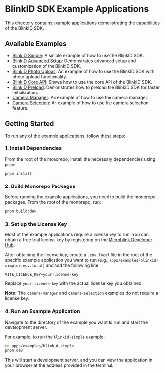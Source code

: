 # BlinkID SDK Example Applications

This directory contains example applications demonstrating the capabilities of the BlinkID SDK.

## Available Examples

*   [BlinkID Simple](./blinkid-simple/): A simple example of how to use the BlinkID SDK.
*   [BlinkID Advanced Setup](./blinkid-advanced-setup/): Demonstrates advanced setup and customization of the BlinkID SDK.
*   [BlinkID Photo Upload](./blinkid-photo-upload/): An example of how to use the BlinkID SDK with photo upload functionality.
*   [BlinkID Core API](./blinkid-core-api/): Shows how to use the core API of the BlinkID SDK.
*   [BlinkID Preload](./blinkid-preload/): Demonstrates how to preload the BlinkID SDK for faster initialization.
*   [Camera Manager](./camera-manager/): An example of how to use the camera manager.
*   [Camera Selection](./camera-selection/): An example of how to use the camera selection feature.

## Getting Started

To run any of the example applications, follow these steps:

### 1. Install Dependencies

From the root of the monorepo, install the necessary dependencies using `pnpm`:

```bash
pnpm install
```

### 2. Build Monorepo Packages

Before running the example applications, you need to build the monorepo packages. From the root of the monorepo, run:

```bash
pnpm build:dev
```

### 3. Set up the License Key

Most of the example applications require a license key to run. You can obtain a free trial license key by registering on the [Microblink Developer Hub](https://developer.microblink.com/license/new).

After obtaining the license key, create a `.env.local` file in the root of the specific example application you want to run (e.g., `apps/examples/blinkid-simple/.env.local`) and add the following line:

```
VITE_LICENCE_KEY=your-license-key
```

Replace `your-license-key` with the actual license key you obtained.

**Note:** The `camera-manager` and `camera-selection` examples do not require a license key.

### 4. Run an Example Application

Navigate to the directory of the example you want to run and start the development server.

For example, to run the `blinkid-simple` example:

```bash
cd apps/examples/blinkid-simple
pnpm dev
```

This will start a development server, and you can view the application in your browser at the address provided in the terminal. 
